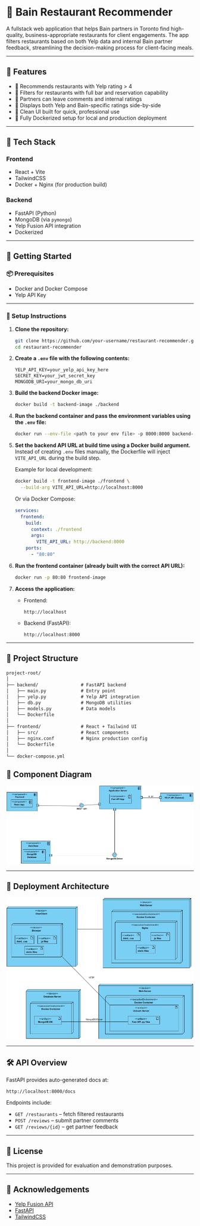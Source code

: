 # 🥂 Bain Restaurant Recommender

A fullstack web application that helps Bain partners in Toronto find high-quality, business-appropriate restaurants for client engagements. The app filters restaurants based on both Yelp data and internal Bain partner feedback, streamlining the decision-making process for client-facing meals.

---

## 🚀 Features

- 🌟 Recommends restaurants with Yelp rating > 4
- 🥂 Filters for restaurants with full bar and reservation capability
- 📝 Partners can leave comments and internal ratings
- 🔄 Displays both Yelp and Bain-specific ratings side-by-side
- 🧭 Clean UI built for quick, professional use
- 🐳 Fully Dockerized setup for local and production deployment

---

## 🧱 Tech Stack

### Frontend

- React + Vite
- TailwindCSS
- Docker + Nginx (for production build)

### Backend

- FastAPI (Python)
- MongoDB (via `pymongo`)
- Yelp Fusion API integration
- Dockerized

---

## 🧪 Getting Started

### 📦 Prerequisites

- Docker and Docker Compose
- Yelp API Key

---

### 🔧 Setup Instructions

1. **Clone the repository:**

   ```bash
   git clone https://github.com/your-username/restaurant-recommender.git
   cd restaurant-recommender
   ```

2. **Create a `.env` file with the following contents:**

   ```env
   YELP_API_KEY=your_yelp_api_key_here
   SECRET_KEY=your_jwt_secret_key
   MONGODB_URI=your_mongo_db_uri
   ```

3. **Build the backend Docker image:**

   ```bash
   docker build -t backend-image ./backend
   ```

4. **Run the backend container and pass the environment variables using the `.env` file:**

   ```bash
   docker run --env-file <path to your env file> -p 8000:8000 backend-image
   ```

5. **Set the backend API URL at build time using a Docker build argument.**  
   Instead of creating `.env` files manually, the Dockerfile will inject `VITE_API_URL` during the build step.

   Example for local development:

   ```bash
   docker build -t frontend-image ./frontend \
     --build-arg VITE_API_URL=http://localhost:8000
   ```

   Or via Docker Compose:

   ```yaml
   services:
     frontend:
       build:
         context: ./frontend
         args:
           VITE_API_URL: http://backend:8000
       ports:
         - "80:80"
   ```

6. **Run the frontend container (already built with the correct API URL):**

   ```bash
   docker run -p 80:80 frontend-image
   ```

7. **Access the application:**

   - Frontend:

     ```
     http://localhost
     ```

   - Backend (FastAPI):
     ```
     http://localhost:8000
     ```

---

## 📁 Project Structure

```
project-root/
│
├── backend/                # FastAPI backend
│   ├── main.py             # Entry point
│   ├── yelp.py             # Yelp API integration
│   ├── db.py               # MongoDB utilities
│   ├── models.py           # Data models
│   └── Dockerfile
│
├── frontend/               # React + Tailwind UI
│   ├── src/                # React components
│   ├── nginx.conf          # Nginx production config
│   └── Dockerfile
│
└── docker-compose.yml
```

## 🧩 Component Diagram

![Component Diagram](./docs/Component%20Diagram.jpg)

---

## 🚀 Deployment Architecture

![Deployment Diagram](./docs/Deployment%20Diagram.jpg)

---

## 🛠 API Overview

FastAPI provides auto-generated docs at:

```
http://localhost:8000/docs
```

Endpoints include:

- `GET /restaurants` – fetch filtered restaurants
- `POST /reviews` – submit partner comments
- `GET /reviews/{id}` – get partner feedback

---

## 📄 License

This project is provided for evaluation and demonstration purposes.

---

## 🙏 Acknowledgements

- [Yelp Fusion API](https://www.yelp.com/developers)
- [FastAPI](https://fastapi.tiangolo.com/)
- [TailwindCSS](https://tailwindcss.com/)
